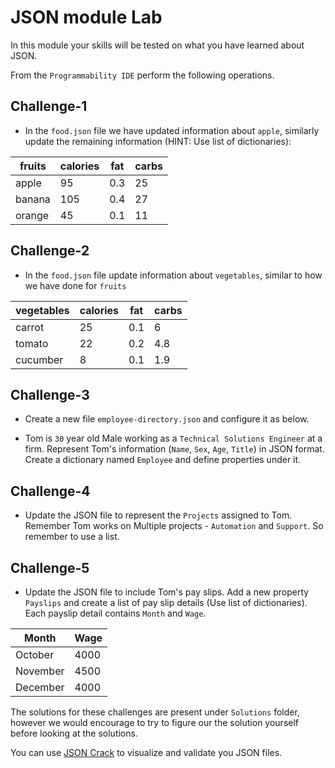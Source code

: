# JSON module Lab

In this module your skills will be tested on what you have learned about JSON.

From the `Programmability IDE` perform the following operations.

## Challenge-1

- In the `food.json` file we have updated information about `apple`, similarly update the remaining information (HINT: Use list of dictionaries):

| fruits | calories | fat | carbs |
| ------ | -------- | --- | ----- |
| apple | 95 | 0.3 | 25 |
| banana | 105 | 0.4 | 27 |
| orange | 45 | 0.1 | 11

## Challenge-2

- In the `food.json` file update information about `vegetables`, similar to how we have done for `fruits`

| vegetables | calories | fat | carbs |
| ---------- | -------- | --- | ----- |
| carrot | 25 | 0.1 | 6 |
| tomato | 22 | 0.2 | 4.8 |
| cucumber | 8 | 0.1 | 1.9 |

## Challenge-3

- Create a new file `employee-directory.json` and configure it as below.

- Tom is `30` year old Male working as a `Technical Solutions Engineer` at a firm. Represent Tom's information (`Name`, `Sex`, `Age`, `Title`) in JSON format. Create a dictionary named `Employee` and define properties under it.

## Challenge-4

- Update the JSON file to represent the `Projects` assigned to Tom. Remember Tom works on Multiple projects - `Automation` and `Support`. So remember to use a list.

## Challenge-5

- Update the JSON file to include Tom's pay slips. Add a new property `Payslips` and create a list of pay slip details (Use list of dictionaries). Each payslip detail contains `Month` and `Wage`.

| Month | Wage |
| ----- | ---- |
| October | 4000 |
| November | 4500 |
| December | 4000 |

The solutions for these challenges are present under `Solutions` folder, however we would encourage to try to figure our the solution yourself before looking at the solutions.

You can use [JSON Crack](https://jsoncrack.com/) to visualize and validate you JSON files.

